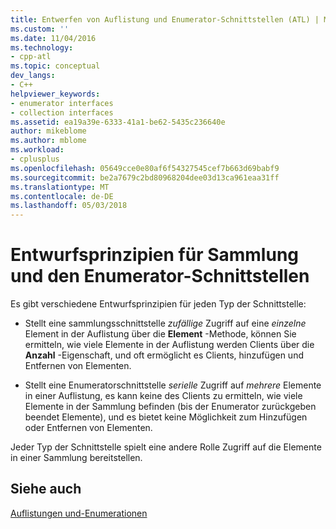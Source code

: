 ```yaml
---
title: Entwerfen von Auflistung und Enumerator-Schnittstellen (ATL) | Microsoft Docs
ms.custom: ''
ms.date: 11/04/2016
ms.technology:
- cpp-atl
ms.topic: conceptual
dev_langs:
- C++
helpviewer_keywords:
- enumerator interfaces
- collection interfaces
ms.assetid: ea19a39e-6333-41a1-be62-5435c236640e
author: mikeblome
ms.author: mblome
ms.workload:
- cplusplus
ms.openlocfilehash: 05649cce0e80af6f54327545cef7b663d69babf9
ms.sourcegitcommit: be2a7679c2bd80968204dee03d13ca961eaa31ff
ms.translationtype: MT
ms.contentlocale: de-DE
ms.lasthandoff: 05/03/2018
---
```

# <a name="design-principles-for-collection-and-enumerator-interfaces"></a>Entwurfsprinzipien für Sammlung und den Enumerator-Schnittstellen
Es gibt verschiedene Entwurfsprinzipien für jeden Typ der Schnittstelle:  
  
-   Stellt eine sammlungsschnittstelle *zufällige* Zugriff auf eine *einzelne* Element in der Auflistung über die **Element** -Methode, können Sie ermitteln, wie viele Elemente in der Auflistung werden Clients über die **Anzahl** -Eigenschaft, und oft ermöglicht es Clients, hinzufügen und Entfernen von Elementen.  
  
-   Stellt eine Enumeratorschnittstelle *serielle* Zugriff auf *mehrere* Elemente in einer Auflistung, es kann keine des Clients zu ermitteln, wie viele Elemente in der Sammlung befinden (bis der Enumerator zurückgeben beendet Elemente), und es bietet keine Möglichkeit zum Hinzufügen oder Entfernen von Elementen.  
  
 Jeder Typ der Schnittstelle spielt eine andere Rolle Zugriff auf die Elemente in einer Sammlung bereitstellen.  
  
## <a name="see-also"></a>Siehe auch  
 [Auflistungen und-Enumerationen](../atl/atl-collections-and-enumerators.md)

